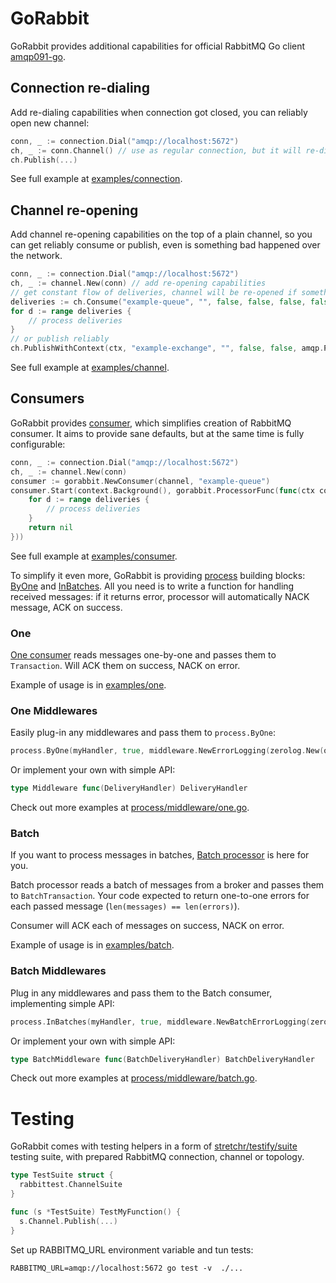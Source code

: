# GoRabbit

GoRabbit provides additional capabilities for official RabbitMQ Go client [amqp091-go](https://github.com/rabbitmq/amqp091-go).

## Connection re-dialing

Add re-dialing capabilities when connection got closed,
you can reliably open new channel:

```go
conn, _ := connection.Dial("amqp://localhost:5672")
ch, _ := conn.Channel() // use as regular connection, but it will re-dial if connection is closed 
ch.Publish(...)
```

See full example at [examples/connection](./examples/connection/main.go).

## Channel re-opening

Add channel re-opening capabilities on the top of a plain channel, 
so you can get reliably consume or publish, even is something bad happened over the network.

```go
conn, _ := connection.Dial("amqp://localhost:5672")
ch, _ := channel.New(conn) // add re-opening capabilities
// get constant flow of deliveries, channel will be re-opened if something goes south
deliveries := ch.Consume("example-queue", "", false, false, false, false, nil)
for d := range deliveries {
    // process deliveries
}
// or publish reliably
ch.PublishWithContext(ctx, "example-exchange", "", false, false, amqp.Publishing{})
```
See full example at [examples/channel](./examples/channel/main.go).

## Consumers

GoRabbit provides [consumer](./consumer.go), 
which simplifies creation of RabbitMQ consumer. 
It aims to provide sane defaults, but at the same time is fully configurable:

```go
conn, _ := connection.Dial("amqp://localhost:5672")
ch, _ := channel.New(conn) 
consumer := gorabbit.NewConsumer(channel, "example-queue")
consumer.Start(context.Background(), gorabbit.ProcessorFunc(func(ctx context.Context, deliveries <-chan amqp.Delivery) error {
    for d := range deliveries {
        // process deliveries
    }
    return nil
}))

```
See full example at [examples/consumer](./examples/consumer/main.go).

To simplify it even more, GoRabbit is providing [process](./process) building blocks:
[ByOne](#one) and [InBatches](#batch). All you need is to write a function 
for handling received messages:
if it returns error, processor will automatically NACK message, ACK on success.

### One

[One consumer](process/one.go) reads messages one-by-one and passes them to `Transaction`. 
Will ACK them on success, NACK on error.

Example of usage is in [examples/one](examples/one/main.go).

### One Middlewares

Easily plug-in any middlewares and pass them to `process.ByOne`:

```go
process.ByOne(myHandler, true, middleware.NewErrorLogging(zerolog.New(os.Stderr))) 
```

Or implement your own with simple API:

```go
type Middleware func(DeliveryHandler) DeliveryHandler
```

Check out more examples at [process/middleware/one.go](./process/middleware/one.go).

### Batch

If you want to process messages in batches, [Batch processor](process/batch.go) is here for you.

Batch processor reads a batch of messages from a broker and passes them to `BatchTransaction`. 
Your code expected to return one-to-one errors for each passed message (`len(messages) == len(errors)`).

Consumer will ACK each of messages on success, NACK on error.

Example of usage is in [examples/batch](examples/batch/main.go).

### Batch Middlewares

Plug in any middlewares and pass them to the Batch consumer, implementing simple API:

```go
process.InBatches(myHandler, true, middleware.NewBatchErrorLogging(zerolog.New(os.Stderr))) 
```

Or implement your own with simple API:

```go
type BatchMiddleware func(BatchDeliveryHandler) BatchDeliveryHandler
```

Check out more examples at [process/middleware/batch.go](./process/middleware/batch.go).

# Testing

GoRabbit comes with testing helpers in a form of [stretchr/testify/suite](https://pkg.go.dev/github.com/stretchr/testify/suite)
testing suite,  with prepared RabbitMQ connection, channel or topology.

```go
type TestSuite struct {
  rabbittest.ChannelSuite
}

func (s *TestSuite) TestMyFunction() {
  s.Channel.Publish(...)
}
```

Set up RABBITMQ_URL environment variable and tun tests:
```shell
RABBITMQ_URL=amqp://localhost:5672 go test -v  ./...
```
